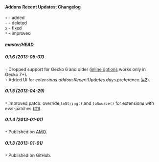 ﻿#### Addons Recent Updates: Changelog

`+` - added<br>
`-` - deleted<br>
`x` - fixed<br>
`*` - improved<br>

##### master/HEAD
##### 0.1.6 (2013-05-07)
`-` Dropped support for Gecko 6 and older (<a href="https://developer.mozilla.org/en-US/docs/Extensions/Inline_Options">inline options</a> works only in Gecko 7+).<br> 
`+` Added UI for <em>extensions.addonsRecentUpdates.days</em> preference (<a href="https://github.com/Infocatcher/Addons_Recent_Updates/issues/2">#2</a>).<br>

##### 0.1.5 (2013-04-29)
`*` Improved patch: override `toString()` and `toSource()` for extensions with eval-patches (<a href="https://github.com/Infocatcher/Addons_Recent_Updates/issues/1">#1</a>).<br>

##### 0.1.4 (2013-01-01)
`*` Published on <a href="https://addons.mozilla.org/">AMO</a>.<br>

##### 0.1.3 (2013-01-01)
`*` Published on GitHub.<br>